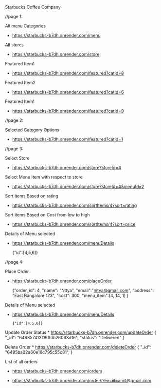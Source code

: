   
  Starbucks Coffee Company

  //page 1:
  
   All menu Categories 
   * https://starbucks-b7dh.onrender.com/menu
    
   All stores
   * https://starbucks-b7dh.onrender.com/store

   Featured Item1
   * https://starbucks-b7dh.onrender.com/featured?catId=8

   Featured Item2
   * https://starbucks-b7dh.onrender.com/featured?catId=6

   Featured Item1
   * https://starbucks-b7dh.onrender.com/featured?catId=9

  //page 2:

   Selected Category Options
   * https://starbucks-b7dh.onrender.com/featured?catId=1

  //page 3:

   Select Store
   * https://starbucks-b7dh.onrender.com/store?storeId=4

   Select Menu Item with respect to store
   * https://starbucks-b7dh.onrender.com/store?storeId=4&menuId=2
      
   Sort items Based on rating
   * https://starbucks-b7dh.onrender.com/sortItems/4?sort=rating

   Sort items Based on Cost from low to high
   * https://starbucks-b7dh.onrender.com/sortItems/4?sort=price

   Details of Menu selected
   * https://starbucks-b7dh.onrender.com/menuDetails
      
      {"id":[4,5,6]}

   //page 4:

   Place Order
   * https://starbucks-b7dh.onrender.com/placeOrder

        {"order_id": 4,
          "name": "Nitya",
          "email":"nitya@gmail.com",
          "address": "East Bangalore 123",
          "cost": 300,
          "menu_item":[4,
                      14,
                      1]
         }

   Details of Menu selected
   * https://starbucks-b7dh.onrender.com/menuDetails
         
         {"id":[4,5,6]}


   Update Order Status
    * https://starbucks-b7dh.onrender.com/updateOrder
        {
            "_id": "648357413f19ffdb26063d16",
            "status": "Delivered"
            }

   Delete Order
    * https://starbucks-b7dh.onrender.com/deleteOrder
            {
             "_id": "6485ba02a60e16c795c55c81",
            }


   List of all orders
  * https://starbucks-b7dh.onrender.com/orders
      
  * https://starbucks-b7dh.onrender.com/orders?email=amit@gmail.com
